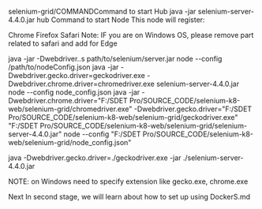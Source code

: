 selenium-grid/COMMANDCommand to start Hub
java -jar selenium-server-4.4.0.jar hub
Command to start Node
This node will register:

Chrome
Firefox
Safari
Note: IF you are on Windows OS, please remove part related to safari and add for Edge

java -jar -Dwebdriver.<type>.<name>s path/to/selenium/server.jar node --config /path/to/nodeConfig.json
java -jar -Dwebdriver.gecko.driver=geckodriver.exe -Dwebdriver.chrome.driver=chromedriver.exe selenium-server-4.4.0.jar node --config node_config.json
java -jar -Dwebdriver.chrome.driver="F:/SDET Pro/SOURCE_CODE/selenium-k8-web/selenium-grid/chromedriver.exe" -Dwebdriver.gecko.driver="F:/SDET Pro/SOURCE_CODE/selenium-k8-web/selenium-grid/geckodriver.exe" "F:/SDET Pro/SOURCE_CODE/selenium-k8-web/selenium-grid/selenium-server-4.4.0.jar" node --config "F:/SDET Pro/SOURCE_CODE/selenium-k8-web/selenium-grid/node_config.json"


java -Dwebdriver.gecko.driver=./geckodriver.exe -jar ./selenium-server-4.4.0.jar

NOTE: on Windows need to specify extension like gecko.exe, chrome.exe

Next
In second stage, we will learn about how to set up using DockerS.md




